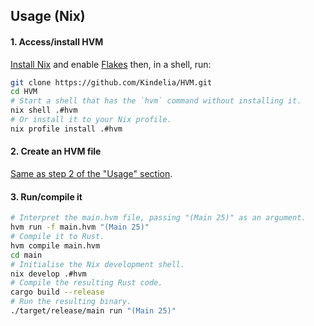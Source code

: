 Usage (Nix)
-----------

#### 1. Access/install HVM

[Install Nix](https://nixos.org/manual/nix/stable/installation/installation.html) and enable [Flakes](https://nixos.wiki/wiki/Flakes#Enable_flakes) then, in a shell, run:

```sh
git clone https://github.com/Kindelia/HVM.git
cd HVM
# Start a shell that has the `hvm` command without installing it.
nix shell .#hvm
# Or install it to your Nix profile.
nix profile install .#hvm
```

#### 2. Create an HVM file

[Same as step 2 of the "Usage" section](./README.md#2-create-an-hvm-file).

#### 3. Run/compile it

```sh
# Interpret the main.hvm file, passing "(Main 25)" as an argument.
hvm run -f main.hvm "(Main 25)"
# Compile it to Rust.
hvm compile main.hvm
cd main
# Initialise the Nix development shell.
nix develop .#hvm
# Compile the resulting Rust code.
cargo build --release
# Run the resulting binary.
./target/release/main run "(Main 25)"
```
